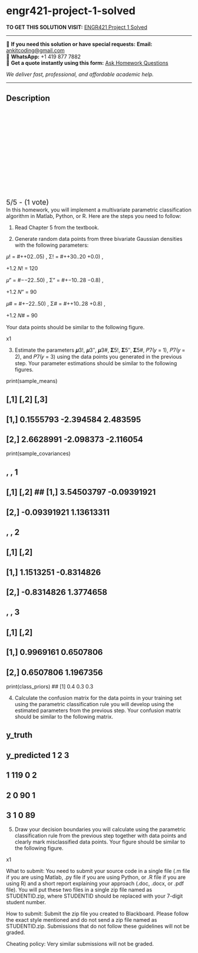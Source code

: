 # engr421-project-1-solved
**TO GET THIS SOLUTION VISIT:** [ENGR421 Project 1 Solved](https://www.ankitcodinghub.com/product/engr-421-dasc-521-introduction-to-machine-learning-solved-6/)


---

📩 **If you need this solution or have special requests:** **Email:** ankitcoding@gmail.com  
📱 **WhatsApp:** +1 419 877 7882  
📄 **Get a quote instantly using this form:** [Ask Homework Questions](https://www.ankitcodinghub.com/services/ask-homework-questions/)

*We deliver fast, professional, and affordable academic help.*

---

<h2>Description</h2>



<div class="kk-star-ratings kksr-auto kksr-align-center kksr-valign-top" data-payload="{&quot;align&quot;:&quot;center&quot;,&quot;id&quot;:&quot;117092&quot;,&quot;slug&quot;:&quot;default&quot;,&quot;valign&quot;:&quot;top&quot;,&quot;ignore&quot;:&quot;&quot;,&quot;reference&quot;:&quot;auto&quot;,&quot;class&quot;:&quot;&quot;,&quot;count&quot;:&quot;1&quot;,&quot;legendonly&quot;:&quot;&quot;,&quot;readonly&quot;:&quot;&quot;,&quot;score&quot;:&quot;5&quot;,&quot;starsonly&quot;:&quot;&quot;,&quot;best&quot;:&quot;5&quot;,&quot;gap&quot;:&quot;4&quot;,&quot;greet&quot;:&quot;Rate this product&quot;,&quot;legend&quot;:&quot;5\/5 - (1 vote)&quot;,&quot;size&quot;:&quot;24&quot;,&quot;title&quot;:&quot;ENGR421 Project 1 Solved&quot;,&quot;width&quot;:&quot;138&quot;,&quot;_legend&quot;:&quot;{score}\/{best} - ({count} {votes})&quot;,&quot;font_factor&quot;:&quot;1.25&quot;}">

<div class="kksr-stars">

<div class="kksr-stars-inactive">
            <div class="kksr-star" data-star="1" style="padding-right: 4px">


<div class="kksr-icon" style="width: 24px; height: 24px;"></div>
        </div>
            <div class="kksr-star" data-star="2" style="padding-right: 4px">


<div class="kksr-icon" style="width: 24px; height: 24px;"></div>
        </div>
            <div class="kksr-star" data-star="3" style="padding-right: 4px">


<div class="kksr-icon" style="width: 24px; height: 24px;"></div>
        </div>
            <div class="kksr-star" data-star="4" style="padding-right: 4px">


<div class="kksr-icon" style="width: 24px; height: 24px;"></div>
        </div>
            <div class="kksr-star" data-star="5" style="padding-right: 4px">


<div class="kksr-icon" style="width: 24px; height: 24px;"></div>
        </div>
    </div>

<div class="kksr-stars-active" style="width: 138px;">
            <div class="kksr-star" style="padding-right: 4px">


<div class="kksr-icon" style="width: 24px; height: 24px;"></div>
        </div>
            <div class="kksr-star" style="padding-right: 4px">


<div class="kksr-icon" style="width: 24px; height: 24px;"></div>
        </div>
            <div class="kksr-star" style="padding-right: 4px">


<div class="kksr-icon" style="width: 24px; height: 24px;"></div>
        </div>
            <div class="kksr-star" style="padding-right: 4px">


<div class="kksr-icon" style="width: 24px; height: 24px;"></div>
        </div>
            <div class="kksr-star" style="padding-right: 4px">


<div class="kksr-icon" style="width: 24px; height: 24px;"></div>
        </div>
    </div>
</div>


<div class="kksr-legend" style="font-size: 19.2px;">
            5/5 - (1 vote)    </div>
    </div>
In this homework, you will implement a multivariate parametric classification algorithm in Matlab, Python, or R. Here are the steps you need to follow:

1. Read Chapter 5 from the textbook.

2. Generate random data points from three bivariate Gaussian densities with the following parameters:

𝜇! = #++02..05) , Σ! = #++30..20 +0.0) ,

+1.2 𝑁! = 120

𝜇” = #−−22..50) , Σ” = #+−10..28 −0.8) ,

+1.2 𝑁” = 90

𝜇# = #+−22..50) , Σ# = #++10..28 +0.8) ,

+1.2 𝑁# = 90

Your data points should be similar to the following figure.

x1

3. Estimate the parameters 𝝁3!, 𝝁3″, 𝝁3#, 𝚺5!, 𝚺5″, 𝚺5#, 𝑃7(𝑦 = 1), 𝑃7(𝑦 = 2), and 𝑃7(𝑦 = 3) using the data points you generated in the previous step. Your parameter estimations should be similar to the following figures.

print(sample_means)

## [,1] [,2] [,3]

## [1,] 0.1555793 -2.394584 2.483595

## [2,] 2.6628991 -2.098373 -2.116054

print(sample_covariances)

## , , 1

##

## [,1] [,2] ## [1,] 3.54503797 -0.09391921

## [2,] -0.09391921 1.13613311

##

## , , 2

##

## [,1] [,2]

## [1,] 1.1513251 -0.8314826

## [2,] -0.8314826 1.3774658

##

## , , 3

##

## [,1] [,2]

## [1,] 0.9969161 0.6507806

## [2,] 0.6507806 1.1967356

print(class_priors) ## [1] 0.4 0.3 0.3

4. Calculate the confusion matrix for the data points in your training set using the parametric classification rule you will develop using the estimated parameters from the previous step. Your confusion matrix should be similar to the following matrix.

## y_truth

## y_predicted 1 2 3

## 1 119 0 2

## 2 0 90 1

## 3 1 0 89

5. Draw your decision boundaries you will calculate using the parametric classification rule from the previous step together with data points and clearly mark misclassified data points. Your figure should be similar to the following figure.

x1

What to submit: You need to submit your source code in a single file (.m file if you are using Matlab, .py file if you are using Python, or .R file if you are using R) and a short report explaining your approach (.doc, .docx, or .pdf file). You will put these two files in a single zip file named as STUDENTID.zip, where STUDENTID should be replaced with your 7-digit student number.

How to submit: Submit the zip file you created to Blackboard. Please follow the exact style mentioned and do not send a zip file named as STUDENTID.zip. Submissions that do not follow these guidelines will not be graded.

Cheating policy: Very similar submissions will not be graded.
